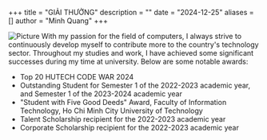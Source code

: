 +++
title = "GIẢI THƯỞNG"
description = ""
date = "2024-12-25"
aliases = []
author = "Minh Quang"
+++

<!-- Hugo Award - from Wikipedia: [Hugo Award](https://en.wikipedia.org/wiki/Hugo_Award) -->

![Picture](https://media2.giphy.com/media/v1.Y2lkPTc5MGI3NjExNWJoNnprNmdxaG9pc2R3ZXQ5OXRjYTF3YTMzYmtldjlndTZ2NjA5OCZlcD12MV9pbnRlcm5hbF9naWZfYnlfaWQmY3Q9Zw/RzNBbh3vF7Q41oLIE9/giphy.webp)
With my passion for the field of computers, I always strive to continuously develop myself to contribute more to the country's technology sector. Throughout my studies and work, I have achieved some significant successes during my time at university. Below are some notable awards:

- Top 20 HUTECH CODE WAR 2024
- Outstanding Student for Semester 1 of the 2022-2023 academic year, and Semester 1 of the 2023-2024 academic year
- "Student with Five Good Deeds" Award, Faculty of Information Technology, Ho Chi Minh City University of Technology
- Talent Scholarship recipient for the 2022-2023 academic year
- Corporate Scholarship recipient for the 2022-2023 academic year